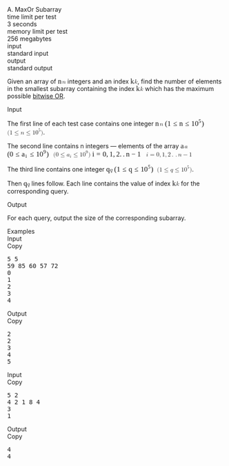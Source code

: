 <div class="problem-statement"><div class="header"><div class="title">A. MaxOr Subarray</div><div class="time-limit"><div class="property-title">time limit per test</div>3 seconds</div><div class="memory-limit"><div class="property-title">memory limit per test</div>256 megabytes</div><div class="input-file"><div class="property-title">input</div>standard input</div><div class="output-file"><div class="property-title">output</div>standard output</div></div><div><p>Given an array of <span class="MathJax_Preview" style="color: inherit;"></span><span class="MathJax" id="MathJax-Element-1-Frame" tabindex="0" style="position: relative;" data-mathml="<math xmlns=&quot;http://www.w3.org/1998/Math/MathML&quot;><mi>n</mi></math>" role="presentation"><nobr aria-hidden="true"><span class="math" id="MathJax-Span-1" style="width: 0.717em; display: inline-block;"><span style="display: inline-block; position: relative; width: 0.598em; height: 0px; font-size: 120%;"><span style="position: absolute; clip: rect(1.551em, 1000.6em, 2.324em, -999.997em); top: -2.14em; left: 0em;"><span class="mrow" id="MathJax-Span-2"><span class="mi" id="MathJax-Span-3" style="font-family: MathJax_Math-italic;">n</span></span><span style="display: inline-block; width: 0px; height: 2.146em;"></span></span></span><span style="display: inline-block; overflow: hidden; vertical-align: -0.068em; border-left: 0px solid; width: 0px; height: 0.718em;"></span></span></nobr><span class="MJX_Assistive_MathML" role="presentation"><math xmlns="http://www.w3.org/1998/Math/MathML"><mi>n</mi></math></span></span><script type="math/tex" id="MathJax-Element-1">n</script> integers and an index <span class="MathJax_Preview" style="color: inherit;"></span><span class="MathJax" id="MathJax-Element-2-Frame" tabindex="0" style="position: relative;" data-mathml="<math xmlns=&quot;http://www.w3.org/1998/Math/MathML&quot;><mi>k</mi></math>" role="presentation"><nobr aria-hidden="true"><span class="math" id="MathJax-Span-4" style="width: 0.658em; display: inline-block;"><span style="display: inline-block; position: relative; width: 0.539em; height: 0px; font-size: 120%;"><span style="position: absolute; clip: rect(1.253em, 1000.54em, 2.324em, -999.997em); top: -2.14em; left: 0em;"><span class="mrow" id="MathJax-Span-5"><span class="mi" id="MathJax-Span-6" style="font-family: MathJax_Math-italic;">k</span></span><span style="display: inline-block; width: 0px; height: 2.146em;"></span></span></span><span style="display: inline-block; overflow: hidden; vertical-align: -0.068em; border-left: 0px solid; width: 0px; height: 1.004em;"></span></span></nobr><span class="MJX_Assistive_MathML" role="presentation"><math xmlns="http://www.w3.org/1998/Math/MathML"><mi>k</mi></math></span></span><script type="math/tex" id="MathJax-Element-2">k</script>, find the number of elements in the smallest subarray containing the index <span class="MathJax_Preview" style="color: inherit;"></span><span class="MathJax" id="MathJax-Element-3-Frame" tabindex="0" style="position: relative;" data-mathml="<math xmlns=&quot;http://www.w3.org/1998/Math/MathML&quot;><mi>k</mi></math>" role="presentation"><nobr aria-hidden="true"><span class="math" id="MathJax-Span-7" style="width: 0.658em; display: inline-block;"><span style="display: inline-block; position: relative; width: 0.539em; height: 0px; font-size: 120%;"><span style="position: absolute; clip: rect(1.253em, 1000.54em, 2.324em, -999.997em); top: -2.14em; left: 0em;"><span class="mrow" id="MathJax-Span-8"><span class="mi" id="MathJax-Span-9" style="font-family: MathJax_Math-italic;">k</span></span><span style="display: inline-block; width: 0px; height: 2.146em;"></span></span></span><span style="display: inline-block; overflow: hidden; vertical-align: -0.068em; border-left: 0px solid; width: 0px; height: 1.004em;"></span></span></nobr><span class="MJX_Assistive_MathML" role="presentation"><math xmlns="http://www.w3.org/1998/Math/MathML"><mi>k</mi></math></span></span><script type="math/tex" id="MathJax-Element-3">k</script> which has the maximum possible <a href="https://en.wikipedia.org/wiki/Bitwise_operation#OR">bitwise OR</a>.</p></div><div class="input-specification"><div class="section-title">Input</div><p>The first line of each test case contains one integer <span class="MathJax_Preview" style="color: inherit;"></span><span class="MathJax" id="MathJax-Element-4-Frame" tabindex="0" style="position: relative;" data-mathml="<math xmlns=&quot;http://www.w3.org/1998/Math/MathML&quot;><mi>n</mi></math>" role="presentation"><nobr aria-hidden="true"><span class="math" id="MathJax-Span-10" style="width: 0.717em; display: inline-block;"><span style="display: inline-block; position: relative; width: 0.598em; height: 0px; font-size: 120%;"><span style="position: absolute; clip: rect(1.551em, 1000.6em, 2.324em, -999.997em); top: -2.14em; left: 0em;"><span class="mrow" id="MathJax-Span-11"><span class="mi" id="MathJax-Span-12" style="font-family: MathJax_Math-italic;">n</span></span><span style="display: inline-block; width: 0px; height: 2.146em;"></span></span></span><span style="display: inline-block; overflow: hidden; vertical-align: -0.068em; border-left: 0px solid; width: 0px; height: 0.718em;"></span></span></nobr><span class="MJX_Assistive_MathML" role="presentation"><math xmlns="http://www.w3.org/1998/Math/MathML"><mi>n</mi></math></span></span><script type="math/tex" id="MathJax-Element-4">n</script> <span class="MathJax_Preview" style="color: inherit;"></span><span class="MathJax" id="MathJax-Element-5-Frame" tabindex="0" style="position: relative;" data-mathml="<math xmlns=&quot;http://www.w3.org/1998/Math/MathML&quot;><mo stretchy=&quot;false&quot;>(</mo><mn>1</mn><mo>&amp;#x2264;</mo><mi>n</mi><mo>&amp;#x2264;</mo><msup><mn>10</mn><mn>5</mn></msup><mo stretchy=&quot;false&quot;>)</mo></math>" role="presentation"><nobr aria-hidden="true"><span class="math" id="MathJax-Span-13" style="width: 7.324em; display: inline-block;"><span style="display: inline-block; position: relative; width: 6.074em; height: 0px; font-size: 120%;"><span style="position: absolute; clip: rect(1.134em, 1005.96em, 2.622em, -999.997em); top: -2.199em; left: 0em;"><span class="mrow" id="MathJax-Span-14"><span class="mo" id="MathJax-Span-15" style="font-family: MathJax_Main;">(</span><span class="mn" id="MathJax-Span-16" style="font-family: MathJax_Main;">1</span><span class="mo" id="MathJax-Span-17" style="font-family: MathJax_Main; padding-left: 0.301em;">≤</span><span class="mi" id="MathJax-Span-18" style="font-family: MathJax_Math-italic; padding-left: 0.301em;">n</span><span class="mo" id="MathJax-Span-19" style="font-family: MathJax_Main; padding-left: 0.301em;">≤</span><span class="msubsup" id="MathJax-Span-20" style="padding-left: 0.301em;"><span style="display: inline-block; position: relative; width: 1.432em; height: 0px;"><span style="position: absolute; clip: rect(3.158em, 1000.96em, 4.17em, -999.997em); top: -3.985em; left: 0em;"><span class="mn" id="MathJax-Span-21" style="font-family: MathJax_Main;">10</span><span style="display: inline-block; width: 0px; height: 3.991em;"></span></span><span style="position: absolute; top: -4.402em; left: 1.015em;"><span class="mn" id="MathJax-Span-22" style="font-size: 70.7%; font-family: MathJax_Main;">5</span><span style="display: inline-block; width: 0px; height: 3.991em;"></span></span></span></span><span class="mo" id="MathJax-Span-23" style="font-family: MathJax_Main;">)</span></span><span style="display: inline-block; width: 0px; height: 2.205em;"></span></span></span><span style="display: inline-block; overflow: hidden; vertical-align: -0.354em; border-left: 0px solid; width: 0px; height: 1.504em;"></span></span></nobr><span class="MJX_Assistive_MathML" role="presentation"><math xmlns="http://www.w3.org/1998/Math/MathML"><mo stretchy="false">(</mo><mn>1</mn><mo>≤</mo><mi>n</mi><mo>≤</mo><msup><mn>10</mn><mn>5</mn></msup><mo stretchy="false">)</mo></math></span></span><script type="math/tex" id="MathJax-Element-5">(1 ≤ n ≤ 10^5)</script>.</p><p>The second line contains n integers — elements of the array <span class="MathJax_Preview" style="color: inherit;"></span><span class="MathJax" id="MathJax-Element-6-Frame" tabindex="0" style="position: relative;" data-mathml="<math xmlns=&quot;http://www.w3.org/1998/Math/MathML&quot;><mi>a</mi></math>" role="presentation"><nobr aria-hidden="true"><span class="math" id="MathJax-Span-24" style="width: 0.658em; display: inline-block;"><span style="display: inline-block; position: relative; width: 0.539em; height: 0px; font-size: 120%;"><span style="position: absolute; clip: rect(1.551em, 1000.54em, 2.324em, -999.997em); top: -2.14em; left: 0em;"><span class="mrow" id="MathJax-Span-25"><span class="mi" id="MathJax-Span-26" style="font-family: MathJax_Math-italic;">a</span></span><span style="display: inline-block; width: 0px; height: 2.146em;"></span></span></span><span style="display: inline-block; overflow: hidden; vertical-align: -0.068em; border-left: 0px solid; width: 0px; height: 0.718em;"></span></span></nobr><span class="MJX_Assistive_MathML" role="presentation"><math xmlns="http://www.w3.org/1998/Math/MathML"><mi>a</mi></math></span></span><script type="math/tex" id="MathJax-Element-6">a</script> <span class="MathJax_Preview" style="color: inherit;"></span><span class="MathJax" id="MathJax-Element-7-Frame" tabindex="0" style="position: relative;" data-mathml="<math xmlns=&quot;http://www.w3.org/1998/Math/MathML&quot;><mo stretchy=&quot;false&quot;>(</mo><mn>0</mn><mo>&amp;#x2264;</mo><msub><mi>a</mi><mi>i</mi></msub><mo>&amp;#x2264;</mo><msup><mn>10</mn><mn>9</mn></msup><mo stretchy=&quot;false&quot;>)</mo></math>" role="presentation"><nobr aria-hidden="true"><span class="math" id="MathJax-Span-27" style="width: 7.622em; display: inline-block;"><span style="display: inline-block; position: relative; width: 6.313em; height: 0px; font-size: 120%;"><span style="position: absolute; clip: rect(1.134em, 1006.19em, 2.622em, -999.997em); top: -2.199em; left: 0em;"><span class="mrow" id="MathJax-Span-28"><span class="mo" id="MathJax-Span-29" style="font-family: MathJax_Main;">(</span><span class="mn" id="MathJax-Span-30" style="font-family: MathJax_Main;">0</span><span class="mo" id="MathJax-Span-31" style="font-family: MathJax_Main; padding-left: 0.301em;">≤</span><span class="msubsup" id="MathJax-Span-32" style="padding-left: 0.301em;"><span style="display: inline-block; position: relative; width: 0.836em; height: 0px;"><span style="position: absolute; clip: rect(3.396em, 1000.54em, 4.17em, -999.997em); top: -3.985em; left: 0em;"><span class="mi" id="MathJax-Span-33" style="font-family: MathJax_Math-italic;">a</span><span style="display: inline-block; width: 0px; height: 3.991em;"></span></span><span style="position: absolute; top: -3.807em; left: 0.539em;"><span class="mi" id="MathJax-Span-34" style="font-size: 70.7%; font-family: MathJax_Math-italic;">i</span><span style="display: inline-block; width: 0px; height: 3.991em;"></span></span></span></span><span class="mo" id="MathJax-Span-35" style="font-family: MathJax_Main; padding-left: 0.301em;">≤</span><span class="msubsup" id="MathJax-Span-36" style="padding-left: 0.301em;"><span style="display: inline-block; position: relative; width: 1.432em; height: 0px;"><span style="position: absolute; clip: rect(3.158em, 1000.96em, 4.17em, -999.997em); top: -3.985em; left: 0em;"><span class="mn" id="MathJax-Span-37" style="font-family: MathJax_Main;">10</span><span style="display: inline-block; width: 0px; height: 3.991em;"></span></span><span style="position: absolute; top: -4.402em; left: 1.015em;"><span class="mn" id="MathJax-Span-38" style="font-size: 70.7%; font-family: MathJax_Main;">9</span><span style="display: inline-block; width: 0px; height: 3.991em;"></span></span></span></span><span class="mo" id="MathJax-Span-39" style="font-family: MathJax_Main;">)</span></span><span style="display: inline-block; width: 0px; height: 2.205em;"></span></span></span><span style="display: inline-block; overflow: hidden; vertical-align: -0.354em; border-left: 0px solid; width: 0px; height: 1.504em;"></span></span></nobr><span class="MJX_Assistive_MathML" role="presentation"><math xmlns="http://www.w3.org/1998/Math/MathML"><mo stretchy="false">(</mo><mn>0</mn><mo>≤</mo><msub><mi>a</mi><mi>i</mi></msub><mo>≤</mo><msup><mn>10</mn><mn>9</mn></msup><mo stretchy="false">)</mo></math></span></span><script type="math/tex" id="MathJax-Element-7">(0 ≤ a_i ≤ 10^9)</script> <span class="MathJax_Preview" style="color: inherit;"></span><span class="MathJax" id="MathJax-Element-8-Frame" tabindex="0" style="position: relative;" data-mathml="<math xmlns=&quot;http://www.w3.org/1998/Math/MathML&quot;><mrow class=&quot;MJX-TeXAtom-ORD&quot;><mi>i</mi><mo>=</mo><mn>0</mn><mo>,</mo><mn>1</mn><mo>,</mo><mn>2</mn><mo>.</mo><mo>.</mo><mi>n</mi><mo>&amp;#x2212;</mo><mn>1</mn></mrow></math>" role="presentation"><nobr aria-hidden="true"><span class="math" id="MathJax-Span-40" style="width: 8.932em; display: inline-block;"><span style="display: inline-block; position: relative; width: 7.443em; height: 0px; font-size: 120%;"><span style="position: absolute; clip: rect(1.372em, 1007.38em, 2.562em, -999.997em); top: -2.199em; left: 0em;"><span class="mrow" id="MathJax-Span-41"><span class="texatom" id="MathJax-Span-42"><span class="mrow" id="MathJax-Span-43"><span class="mi" id="MathJax-Span-44" style="font-family: MathJax_Math-italic;">i</span><span class="mo" id="MathJax-Span-45" style="font-family: MathJax_Main; padding-left: 0.301em;">=</span><span class="mn" id="MathJax-Span-46" style="font-family: MathJax_Main; padding-left: 0.301em;">0</span><span class="mo" id="MathJax-Span-47" style="font-family: MathJax_Main;">,</span><span class="mn" id="MathJax-Span-48" style="font-family: MathJax_Main; padding-left: 0.182em;">1</span><span class="mo" id="MathJax-Span-49" style="font-family: MathJax_Main;">,</span><span class="mn" id="MathJax-Span-50" style="font-family: MathJax_Main; padding-left: 0.182em;">2</span><span class="mo" id="MathJax-Span-51" style="font-family: MathJax_Main;">.</span><span class="mo" id="MathJax-Span-52" style="font-family: MathJax_Main; padding-left: 0.182em;">.</span><span class="mi" id="MathJax-Span-53" style="font-family: MathJax_Math-italic; padding-left: 0.182em;">n</span><span class="mo" id="MathJax-Span-54" style="font-family: MathJax_Main; padding-left: 0.241em;">−</span><span class="mn" id="MathJax-Span-55" style="font-family: MathJax_Main; padding-left: 0.241em;">1</span></span></span></span><span style="display: inline-block; width: 0px; height: 2.205em;"></span></span></span><span style="display: inline-block; overflow: hidden; vertical-align: -0.282em; border-left: 0px solid; width: 0px; height: 1.146em;"></span></span></nobr><span class="MJX_Assistive_MathML" role="presentation"><math xmlns="http://www.w3.org/1998/Math/MathML"><mrow class="MJX-TeXAtom-ORD"><mi>i</mi><mo>=</mo><mn>0</mn><mo>,</mo><mn>1</mn><mo>,</mo><mn>2</mn><mo>.</mo><mo>.</mo><mi>n</mi><mo>−</mo><mn>1</mn></mrow></math></span></span><script type="math/tex" id="MathJax-Element-8">{i = 0, 1, 2 .. n-1}</script></p><p>The third line contains one integer <span class="MathJax_Preview" style="color: inherit;"></span><span class="MathJax" id="MathJax-Element-9-Frame" tabindex="0" style="position: relative;" data-mathml="<math xmlns=&quot;http://www.w3.org/1998/Math/MathML&quot;><mi>q</mi></math>" role="presentation"><nobr aria-hidden="true"><span class="math" id="MathJax-Span-56" style="width: 0.598em; display: inline-block;"><span style="display: inline-block; position: relative; width: 0.479em; height: 0px; font-size: 120%;"><span style="position: absolute; clip: rect(1.551em, 1000.48em, 2.503em, -999.997em); top: -2.14em; left: 0em;"><span class="mrow" id="MathJax-Span-57"><span class="mi" id="MathJax-Span-58" style="font-family: MathJax_Math-italic;">q<span style="display: inline-block; overflow: hidden; height: 1px; width: 0.003em;"></span></span></span><span style="display: inline-block; width: 0px; height: 2.146em;"></span></span></span><span style="display: inline-block; overflow: hidden; vertical-align: -0.282em; border-left: 0px solid; width: 0px; height: 0.932em;"></span></span></nobr><span class="MJX_Assistive_MathML" role="presentation"><math xmlns="http://www.w3.org/1998/Math/MathML"><mi>q</mi></math></span></span><script type="math/tex" id="MathJax-Element-9">q</script> <span class="MathJax_Preview" style="color: inherit;"></span><span class="MathJax" id="MathJax-Element-10-Frame" tabindex="0" style="position: relative;" data-mathml="<math xmlns=&quot;http://www.w3.org/1998/Math/MathML&quot;><mo stretchy=&quot;false&quot;>(</mo><mn>1</mn><mo>&amp;#x2264;</mo><mi>q</mi><mo>&amp;#x2264;</mo><msup><mn>10</mn><mn>5</mn></msup><mo stretchy=&quot;false&quot;>)</mo></math>" role="presentation"><nobr aria-hidden="true"><span class="math" id="MathJax-Span-59" style="width: 7.086em; display: inline-block;"><span style="display: inline-block; position: relative; width: 5.896em; height: 0px; font-size: 120%;"><span style="position: absolute; clip: rect(1.134em, 1005.78em, 2.622em, -999.997em); top: -2.199em; left: 0em;"><span class="mrow" id="MathJax-Span-60"><span class="mo" id="MathJax-Span-61" style="font-family: MathJax_Main;">(</span><span class="mn" id="MathJax-Span-62" style="font-family: MathJax_Main;">1</span><span class="mo" id="MathJax-Span-63" style="font-family: MathJax_Main; padding-left: 0.301em;">≤</span><span class="mi" id="MathJax-Span-64" style="font-family: MathJax_Math-italic; padding-left: 0.301em;">q<span style="display: inline-block; overflow: hidden; height: 1px; width: 0.003em;"></span></span><span class="mo" id="MathJax-Span-65" style="font-family: MathJax_Main; padding-left: 0.301em;">≤</span><span class="msubsup" id="MathJax-Span-66" style="padding-left: 0.301em;"><span style="display: inline-block; position: relative; width: 1.432em; height: 0px;"><span style="position: absolute; clip: rect(3.158em, 1000.96em, 4.17em, -999.997em); top: -3.985em; left: 0em;"><span class="mn" id="MathJax-Span-67" style="font-family: MathJax_Main;">10</span><span style="display: inline-block; width: 0px; height: 3.991em;"></span></span><span style="position: absolute; top: -4.402em; left: 1.015em;"><span class="mn" id="MathJax-Span-68" style="font-size: 70.7%; font-family: MathJax_Main;">5</span><span style="display: inline-block; width: 0px; height: 3.991em;"></span></span></span></span><span class="mo" id="MathJax-Span-69" style="font-family: MathJax_Main;">)</span></span><span style="display: inline-block; width: 0px; height: 2.205em;"></span></span></span><span style="display: inline-block; overflow: hidden; vertical-align: -0.354em; border-left: 0px solid; width: 0px; height: 1.504em;"></span></span></nobr><span class="MJX_Assistive_MathML" role="presentation"><math xmlns="http://www.w3.org/1998/Math/MathML"><mo stretchy="false">(</mo><mn>1</mn><mo>≤</mo><mi>q</mi><mo>≤</mo><msup><mn>10</mn><mn>5</mn></msup><mo stretchy="false">)</mo></math></span></span><script type="math/tex" id="MathJax-Element-10">(1 ≤ q ≤ 10^5)</script>.</p><p>Then <span class="MathJax_Preview" style="color: inherit;"></span><span class="MathJax" id="MathJax-Element-11-Frame" tabindex="0" style="position: relative;" data-mathml="<math xmlns=&quot;http://www.w3.org/1998/Math/MathML&quot;><mi>q</mi></math>" role="presentation"><nobr aria-hidden="true"><span class="math" id="MathJax-Span-70" style="width: 0.598em; display: inline-block;"><span style="display: inline-block; position: relative; width: 0.479em; height: 0px; font-size: 120%;"><span style="position: absolute; clip: rect(1.551em, 1000.48em, 2.503em, -999.997em); top: -2.14em; left: 0em;"><span class="mrow" id="MathJax-Span-71"><span class="mi" id="MathJax-Span-72" style="font-family: MathJax_Math-italic;">q<span style="display: inline-block; overflow: hidden; height: 1px; width: 0.003em;"></span></span></span><span style="display: inline-block; width: 0px; height: 2.146em;"></span></span></span><span style="display: inline-block; overflow: hidden; vertical-align: -0.282em; border-left: 0px solid; width: 0px; height: 0.932em;"></span></span></nobr><span class="MJX_Assistive_MathML" role="presentation"><math xmlns="http://www.w3.org/1998/Math/MathML"><mi>q</mi></math></span></span><script type="math/tex" id="MathJax-Element-11">q</script> lines follow. Each line contains the value of index <span class="MathJax_Preview" style="color: inherit;"></span><span class="MathJax" id="MathJax-Element-12-Frame" tabindex="0" style="position: relative;" data-mathml="<math xmlns=&quot;http://www.w3.org/1998/Math/MathML&quot;><mi>k</mi></math>" role="presentation"><nobr aria-hidden="true"><span class="math" id="MathJax-Span-73" style="width: 0.658em; display: inline-block;"><span style="display: inline-block; position: relative; width: 0.539em; height: 0px; font-size: 120%;"><span style="position: absolute; clip: rect(1.253em, 1000.54em, 2.324em, -999.997em); top: -2.14em; left: 0em;"><span class="mrow" id="MathJax-Span-74"><span class="mi" id="MathJax-Span-75" style="font-family: MathJax_Math-italic;">k</span></span><span style="display: inline-block; width: 0px; height: 2.146em;"></span></span></span><span style="display: inline-block; overflow: hidden; vertical-align: -0.068em; border-left: 0px solid; width: 0px; height: 1.004em;"></span></span></nobr><span class="MJX_Assistive_MathML" role="presentation"><math xmlns="http://www.w3.org/1998/Math/MathML"><mi>k</mi></math></span></span><script type="math/tex" id="MathJax-Element-12">k</script> for the corresponding query. </p></div><div class="output-specification"><div class="section-title">Output</div><p>For each query, output the size of the corresponding subarray.</p></div><div class="sample-tests"><div class="section-title">Examples</div><div class="sample-test"><div class="input"><div class="title">Input<div title="Copy" data-clipboard-target="#id009218031030174416" id="id0007654547522839406" class="input-output-copier">Copy</div></div><pre id="id009218031030174416">5 5
59 85 60 57 72
0
1
2
3
4
</pre></div><div class="output"><div class="title">Output<div title="Copy" data-clipboard-target="#id007913010357624046" id="id009479468072059338" class="input-output-copier">Copy</div></div><pre id="id007913010357624046">2
2
3
4
5
</pre></div><div class="input"><div class="title">Input<div title="Copy" data-clipboard-target="#id008634511107614873" id="id004105722041509874" class="input-output-copier">Copy</div></div><pre id="id008634511107614873">5 2
4 2 1 8 4
3
1
</pre></div><div class="output"><div class="title">Output<div title="Copy" data-clipboard-target="#id0003340491494782438" id="id006732589964757993" class="input-output-copier">Copy</div></div><pre id="id0003340491494782438">4
4
</pre></div></div></div></div>
